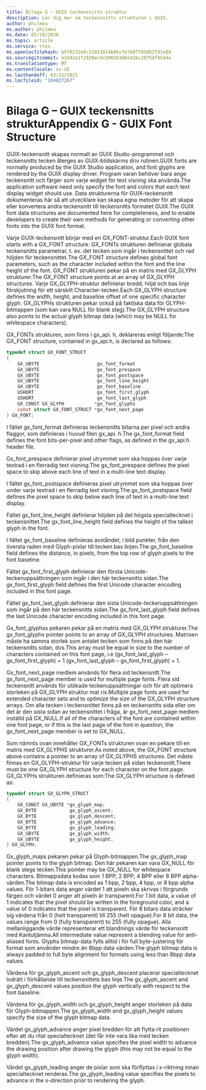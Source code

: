 ```yaml
---
title: Bilaga G – GUIX teckensnitts struktur
description: Lär dig mer om teckensnitts strukturen i GUIX.
author: philmea
ms.author: philmea
ms.date: 05/19/2020
ms.topic: article
ms.service: rtos
ms.openlocfilehash: b5f0232e6c21851014b85cfe7b07795062fd1e8d
ms.sourcegitcommit: e3d42e1f2920ec9cb002634b542bc20754f9544e
ms.translationtype: MT
ms.contentlocale: sv-SE
ms.lasthandoff: 03/22/2021
ms.locfileid: "104827267"
---
```

# <a name="appendix-g---guix-font-structure"></a><span data-ttu-id="245b6-103">Bilaga G – GUIX teckensnitts struktur</span><span class="sxs-lookup"><span data-stu-id="245b6-103">Appendix G - GUIX Font Structure</span></span>

<span data-ttu-id="245b6-104">GUIX-teckensnitt skapas normalt av GUIX Studio-programmet och teckensnitts tecken återges av GUIX-bildskärms driv rutinen.</span><span class="sxs-lookup"><span data-stu-id="245b6-104">GUIX fonts are normally produced by the GUIX Studio application, and font glyphs are rendered by the GUIX display driver.</span></span> <span data-ttu-id="245b6-105">Program varan behöver bara ange teckensnitt och färger som varje widget för text visning ska använda.</span><span class="sxs-lookup"><span data-stu-id="245b6-105">The application software need only specify the font and colors that each text display widget should use.</span></span> <span data-ttu-id="245b6-106">Data strukturerna för GUIX-teckensnitt dokumenteras här så att utvecklare kan skapa egna metoder för att skapa eller konvertera andra teckensnitt till teckensnitts formatet GUIX.</span><span class="sxs-lookup"><span data-stu-id="245b6-106">The GUIX font data structures are documented here for completeness, and to enable developers to create their own methods for generating or converting other fonts into the GUIX font format.</span></span>

<span data-ttu-id="245b6-107">Varje GUIX-teckensnitt börjar med en GX_FONT-struktur.</span><span class="sxs-lookup"><span data-stu-id="245b6-107">Each GUIX font starts with a GX_FONT structure.</span></span> <span data-ttu-id="245b6-108">GX_FONTs strukturen definierar globala teckensnitts parametrar, t. ex. det tecken som ingår i teckensnittet och rad höjden för teckensnittet.</span><span class="sxs-lookup"><span data-stu-id="245b6-108">The GX_FONT structure defines global font parameters, such as the character included within the font and the line height of the font.</span></span> <span data-ttu-id="245b6-109">GX_FONT strukturen pekar på en matris med GX_GLYPH strukturer.</span><span class="sxs-lookup"><span data-stu-id="245b6-109">The GX_FONT structure points at an array of GX_GLYPH structures.</span></span> <span data-ttu-id="245b6-110">Varje GX_GLYPH-struktur definierar bredd, höjd och bas linje förskjutning för ett särskilt Character-tecken.</span><span class="sxs-lookup"><span data-stu-id="245b6-110">Each GX_GLYPH structure defines the width, height, and baseline offset of one specific character glyph.</span></span> <span data-ttu-id="245b6-111">GX_GLYPHs strukturen pekar också på faktiska data för GLYPH-bitmappen (som kan vara NULL för blank steg).</span><span class="sxs-lookup"><span data-stu-id="245b6-111">The GX_GLYPH structure also points to the actual glyph bitmap data (which may be NULL for whitespace characters).</span></span>

<span data-ttu-id="245b6-112">GX_FONTs strukturen, som finns i gx_api. h, deklareras enligt följande:</span><span class="sxs-lookup"><span data-stu-id="245b6-112">The GX_FONT structure, contained in gx_api.h, is declared as follows:</span></span>

```c
typedef struct GX_FONT_STRUCT
{
    GX_UBYTE                     gx_font_format
    GX_UBYTE                     gx_font_prespace
    GX_UBYTE                     gx_font_postspace
    GX_UBYTE                     gx_font_line_height 
    GX_UBYTE                     gx_font_baseline
    USHORT                       gx_font_first_glyph
    USHORT                       gx_font_last_glyph 
    GX_CONST GX_GLYPH           *gx_font_glyphs
    const struct GX_FONT_STRUCT *gx_font_next_page
} GX_FONT;
```

<span data-ttu-id="245b6-113">I fältet gx_font_format definieras teckensnitts bitarna per pixel och andra flaggor, som definieras i huvud filen gx_api. h.</span><span class="sxs-lookup"><span data-stu-id="245b6-113">The gx_font_format field defines the font bits-per-pixel and other flags, as defined in the gx_api.h header file.</span></span>

<span data-ttu-id="245b6-114">Gx_font_prespace definierar pixel utrymmet som ska hoppas över varje textrad i en flerradig text visning.</span><span class="sxs-lookup"><span data-stu-id="245b6-114">The gx_font_prespace defines the pixel space to skip above each line of text in a multi-line text display.</span></span>

<span data-ttu-id="245b6-115">I fältet gx_font_postspace definieras pixel utrymmet som ska hoppas över under varje textrad i en flerradig text visning.</span><span class="sxs-lookup"><span data-stu-id="245b6-115">The gx_font_postspace field defines the pixel space to skip below each line of text in a multi-line text display.</span></span>

<span data-ttu-id="245b6-116">Fältet gx_font_line_height definierar höjden på det högsta specialtecknet i teckensnittet.</span><span class="sxs-lookup"><span data-stu-id="245b6-116">The gx_font_line_height field defines the height of the tallest glyph in the font.</span></span>

<span data-ttu-id="245b6-117">I fältet gx_font_baseline definieras avståndet, i bild punkter, från den översta raden med Glyph-pixlar till tecken bas linjen.</span><span class="sxs-lookup"><span data-stu-id="245b6-117">The gx_font_baseline field defines the distance, in pixels, from the top row of glyph pixels to the font baseline.</span></span>

<span data-ttu-id="245b6-118">Fältet gx_font_first_glyph definierar den första Unicode-teckenuppsättningen som ingår i den här teckensnitts sidan.</span><span class="sxs-lookup"><span data-stu-id="245b6-118">The gx_font_first_glyph field defines the first Unicode character encoding included in this font page.</span></span>

<span data-ttu-id="245b6-119">Fältet gx_font_last_glyph definierar den sista Unicode-teckenuppsättningen som ingår på den här teckensnitts sidan.</span><span class="sxs-lookup"><span data-stu-id="245b6-119">The gx_font_last_glyph field defines the last Unicode character encoding included in this font page.</span></span>

<span data-ttu-id="245b6-120">Gx_font_glyphss pekaren pekar på en matris med GX_GLYPH strukturer.</span><span class="sxs-lookup"><span data-stu-id="245b6-120">The gx_font_glyphs pointer points to an array of GX_GLYPH structures.</span></span> <span data-ttu-id="245b6-121">Matrisen måste ha samma storlek som antalet tecken som finns på den här teckensnitts sidan, dvs.</span><span class="sxs-lookup"><span data-stu-id="245b6-121">This array must be equal in size to the number of characters contained on this font page, i.e</span></span> <span data-ttu-id="245b6-122">(gx_font_last_glyph – gx_font_first_glyph) + 1.</span><span class="sxs-lookup"><span data-stu-id="245b6-122">(gx_font_last_glyph – gx_font_first_glyph) + 1.</span></span>

<span data-ttu-id="245b6-123">Gx_font_next_page medlem används för flera sid teckensnitt.</span><span class="sxs-lookup"><span data-stu-id="245b6-123">The gx_font_next_page member is used for multiple page fonts.</span></span> <span data-ttu-id="245b6-124">Flera sid teckensnitt används för utökade teckenuppsättningar och för att optimera storleken på GX_GLYPH struktur mat ris.</span><span class="sxs-lookup"><span data-stu-id="245b6-124">Multiple page fonts are used for extended character sets and to optimize the size of the GX_GLYPH structure arrays.</span></span> <span data-ttu-id="245b6-125">Om alla tecken i teckensnittet finns på en teckensnitts sida eller om det är den sista sidan av teckensnittet i fråga, är gx_font_next_page medlem inställd på GX_NULL.</span><span class="sxs-lookup"><span data-stu-id="245b6-125">If all of the characters of the font are contained within one font page, or if this is the last page of the font in question, the gx_font_next_page member is set to GX_NULL.</span></span>

<span data-ttu-id="245b6-126">Som nämnts ovan innehåller GX_FONTs strukturen ovan en pekare till en matris med GX_GLYPHS strukturer.</span><span class="sxs-lookup"><span data-stu-id="245b6-126">As noted above, the GX_FONT structure above contains a pointer to an array of GX_GLYPHS structures.</span></span> <span data-ttu-id="245b6-127">Det måste finnas en GX_GLYPH-struktur för varje tecken på sidan teckensnitt.</span><span class="sxs-lookup"><span data-stu-id="245b6-127">There must be one GX_GLYPH structure for each character on the font page.</span></span> <span data-ttu-id="245b6-128">GX_GLYPHs strukturen definieras som:</span><span class="sxs-lookup"><span data-stu-id="245b6-128">The GX_GLYPH structure is defined as:</span></span>

```c
typedef struct GX_GLYPH_STRUCT
{
    GX_CONST GX_UBYTE *gx_glyph_map;
    GX_BYTE            gx_glyph_ascent;
    GX_BYTE            gx_glyph_descent;
    GX_BYTE            gx_glyph_advance;
    GX_BYTE            gx_glyph_leading;
    GX_UBYTE           gx_glyph_width;
    GX_UBYTE           gx_glyph_height;
} GX_GLYPH;
```

<span data-ttu-id="245b6-129">Gx_glyph_maps pekaren pekar på Glyph-bitmappen.</span><span class="sxs-lookup"><span data-stu-id="245b6-129">The gx_glyph_map pointer points to the glyph bitmap.</span></span> <span data-ttu-id="245b6-130">Den här pekaren kan vara GX_NULL för blank stegs tecken.</span><span class="sxs-lookup"><span data-stu-id="245b6-130">This pointer may be GX_NULL for whitespace characters.</span></span> <span data-ttu-id="245b6-131">Bitmappsdata kodas som 1 BPP, 2 BPP, 4 BPP eller 8 BPP alpha-värden.</span><span class="sxs-lookup"><span data-stu-id="245b6-131">The bitmap data is encoded as 1 bpp, 2 bpp, 4 bpp, or 8 bpp alpha values.</span></span> <span data-ttu-id="245b6-132">För 1-bitars data anger värdet 1 att pixeln ska skrivas i förgrunds färgen och värdet 0 anger att pixeln är transparent.</span><span class="sxs-lookup"><span data-stu-id="245b6-132">For 1 bit data, a value of 1 indicates that the pixel should be written in the foreground color, and a value of 0 indicates that the pixel is transparent.</span></span> <span data-ttu-id="245b6-133">För 8 bitars data sträcker sig värdena från 0 (helt transparent) till 255 (helt opague).</span><span class="sxs-lookup"><span data-stu-id="245b6-133">For 8 bit data, the values range from 0 (fully transparent) to 255 (fully opague).</span></span> <span data-ttu-id="245b6-134">Alla mellanliggande värde representerar ett blandnings värde för teckensnitt med Kantutjämna.</span><span class="sxs-lookup"><span data-stu-id="245b6-134">All intermediate value represent a blending value for anti-aliased fonts.</span></span> <span data-ttu-id="245b6-135">Glyphs bitmap-data fylls alltid i för full byte-justering för format som använder mindre än 8bpp data värden.</span><span class="sxs-lookup"><span data-stu-id="245b6-135">The glyph bitmap data is always padded to full byte alignment for formats using less than 8bpp data values.</span></span>

<span data-ttu-id="245b6-136">Värdena för gx_glyph_ascent och gx_glyph_descent placerar specialtecknet lodrätt i förhållande till teckensnittets bas linje.</span><span class="sxs-lookup"><span data-stu-id="245b6-136">The gx_glyph_ascent and gx_glyph_descent values position the glyph vertically with respect to the font baseline.</span></span>

<span data-ttu-id="245b6-137">Värdena för gx_glyph_width och gx_glyph_height anger storleken på data för Glyph-bitmappen.</span><span class="sxs-lookup"><span data-stu-id="245b6-137">The gx_glyph_width and gx_glyph_height values specify the size of the glyph bitmap data.</span></span>

<span data-ttu-id="245b6-138">Värdet gx_glyph_advance anger pixel bredden för att flytta rit positionen efter att du ritat specialtecknet (det får inte vara lika med tecken bredden).</span><span class="sxs-lookup"><span data-stu-id="245b6-138">The gx_glyph_advance value specifies the pixel width to advance the drawing position after drawing the glyph (this may not be equal to the glyph width).</span></span>

<span data-ttu-id="245b6-139">Värdet gx_glyph_leading anger de pixlar som ska förflyttas i x-riktning innan specialtecknet renderas.</span><span class="sxs-lookup"><span data-stu-id="245b6-139">The gx_glyph_leading value specifies the pixels to advance in the x-direction prior to rendering the glyph.</span></span>